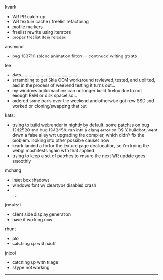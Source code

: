 kvark
* WR PR catch-up
* WR texture cache / freelist refactoring
* profile markers
* freelist rewrite using iterators
* proper freelist item release



aosmond
* bug 1337111 (blend animation filter) -- continued writing gtests



lee
* dots..............................................
* scrambling to get Skia OOM workaround reviewed, tested, and uplifted, and in the process of weekend testing it turns out...
* my windows build machine can no longer build firefox due to not enough RAM or disk space! so...
* ordered some parts over the weekend and otherwise got new SSD and worked on cloning/swapping that out



kats:
* trying to build webrender in nightly by default. some patches on bug 1342520 and bug 1342450. ran into a clang error on OS X buildbot, went down a false alley wrt upgrading the compiler, which didn't fix the problem. looking into other possible causes now
* kvark landed a fix for the texture page deallocation, so i'm trying the webgl mochitests again with that applied
* trying to keep a set of patches to ensure the next WR update goes smoothly



mchang
* inset box shadows
* windows font w/ cleartype disabled crash
* * 


jrmuizel
* client side display generation
* have it working now



rhunt
* pto
* catching up with stuff



jnicol
* catching up with triage
* skype not working

________________


